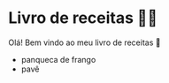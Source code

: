 # Livro de receitas :woman_cook:

Olá! Bem vindo ao meu livro de receitas :wave:

- panqueca de frango
- pavê

